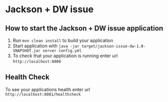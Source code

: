 # Jackson + DW issue

How to start the Jackson + DW issue application
---

1. Run `mvn clean install` to build your application
1. Start application with `java -jar target/jackson-issue-dw-1.0-SNAPSHOT.jar server config.yml`
1. To check that your application is running enter url `http://localhost:8080`

Health Check
---

To see your applications health enter url `http://localhost:8081/healthcheck`
